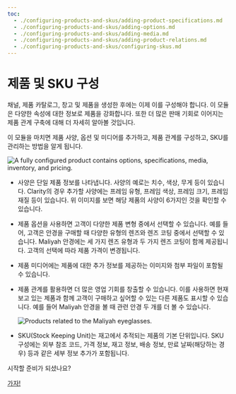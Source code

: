 ```yaml
---
toc:
  - ./configuring-products-and-skus/adding-product-specifications.md
  - ./configuring-products-and-skus/adding-options.md
  - ./configuring-products-and-skus/adding-media.md
  - ./configuring-products-and-skus/adding-product-relations.md
  - ./configuring-products-and-skus/configuring-skus.md
---
```

# 제품 및 SKU 구성

채널, 제품 카탈로그, 창고 및 제품을 생성한 후에는 이제 이를 구성해야 합니다. 이 모듈은 다양한 속성에 대한 정보로 제품을 강화합니다. 또한 더 많은 판매 기회로 이어지는 제품 관계 구축에 대해 더 자세히 알아볼 것입니다.

이 모듈을 마치면 제품 사양, 옵션 및 미디어를 추가하고, 제품 관계를 구성하고, SKU를 관리하는 방법을 알게 됩니다.

![A fully configured product contains options, specifications, media, inventory, and pricing.](./configuring-products-and-skus/images/01.png)

* 사양은 단일 제품 정보를 나타냅니다. 사양의 예로는 치수, 색상, 무게 등이 있습니다. Clarity의 경우 추가할 사양에는 프레임 유형, 프레임 색상, 프레임 크기, 프레임 재질 등이 있습니다. 위 이미지를 보면 해당 제품의 사양이 6가지인 것을 확인할 수 있습니다.

* 제품 옵션을 사용하면 고객이 다양한 제품 변형 중에서 선택할 수 있습니다. 예를 들어, 고객은 안경을 구매할 때 다양한 유형의 렌즈와 렌즈 코팅 중에서 선택할 수 있습니다. Maliyah 안경에는 세 가지 렌즈 유형과 두 가지 렌즈 코팅이 함께 제공됩니다. 고객의 선택에 따라 제품 가격이 변경됩니다.

* 제품 미디어에는 제품에 대한 추가 정보를 제공하는 이미지와 첨부 파일이 포함될 수 있습니다.

* 제품 관계를 활용하면 더 많은 영업 기회를 창출할 수 있습니다. 이를 사용하면 현재 보고 있는 제품과 함께 고객이 구매하고 싶어할 수 있는 다른 제품도 표시할 수 있습니다. 예를 들어 Maliyah 안경을 볼 때 관련 안경 두 개를 더 볼 수 있습니다.

  ![Products related to the Maliyah eyeglasses.](./configuring-products-and-skus/images/02.png)

* SKU(Stock Keeping Unit)는 재고에서 추적되는 제품의 기본 단위입니다. SKU 구성에는 외부 참조 코드, 가격 정보, 재고 정보, 배송 정보, 만료 날짜(해당하는 경우) 등과 같은 세부 정보 추가가 포함됩니다.

시작할 준비가 되셨나요?

[가자!](./configuring-products-and-skus/adding-product-specifications.md) 
